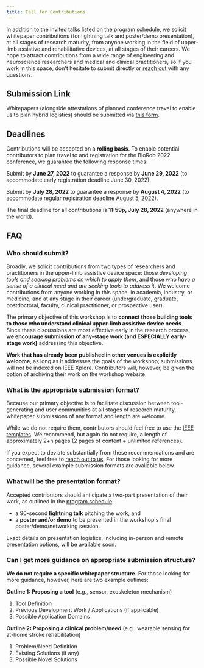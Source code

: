 ```yaml
---
title: Call for Contributions
---
```


In addition to the invited talks listed on the [program schedule](../schedule), we solicit whitepaper contributions (for lightning talk and poster/demo presentation), at all stages of research maturity, from anyone working in the field of upper-limb assistive and rehabilitative devices, at all stages of their careers. We hope to attract contributions from a wide range of engineering and neuroscience researchers and medical and clinical practitioners, so if you work in this space, don't hesitate to submit directly or [reach out](../contact) with any questions.

## Submission Link

Whitepapers (alongside attestations of planned conference travel to enable us to plan hybrid logistics) should be submitted via [this form](https://forms.gle/CvcxT9WST9bdDbU18).

## Deadlines

Contributions will be accepted on a **rolling basis**. To enable potential contributors to plan travel to and registration for the BioRob 2022 conference, we guarantee the following response times:

Submit by **June 27, 2022** to guarantee a response by **June 29, 2022** (to accommodate early registration deadline June 30, 2022).

Submit by **July 28, 2022** to guarantee a response by **August 4, 2022** (to accommodate regular registration deadline August 5, 2022).

The final deadline for all contributions is **11:59p, July 28, 2022** (anywhere in the world).

## FAQ

### Who should submit?

Broadly, we solicit contributions from two types of researchers and practitioners in the upper-limb assistive device space: those *developing tools and seeking problems on which to apply them*, and those who *have a sense of a clinical need and are seeking tools to address it*. We welcome contributions from anyone working in this space, in academia, industry, or medicine, and at any stage in their career (undergraduate, graduate, postdoctoral, faculty, clinical practitioner, or prospective user).

The primary objective of this workshop is to **connect those building tools to those who understand clinical upper-limb assistive device needs**. Since these discussions are most effective early in the research process, **we encourage submission of any-stage work (and ESPECIALLY early-stage work)** addressing this objective.

**Work that has already been published in other venues is explicitly welcome**, as long as it addresses the goals of the workshop; submissions will not be indexed on IEEE Xplore. Contributors will, however, be given the option of archiving their work on the workshop website.

### What is the appropriate submission format?

Because our primary objective is to facilitate discussion between tool-generating and user communities at all stages of research maturity, whitepaper submissions of any format and length are welcome.

While we do not require them, contributors should feel free to use the [IEEE templates](https://www.ieee.org/conferences/publishing/templates.html). We recommend, but again do not require, a length of approximately 2+n pages (2 pages of content + unlimited references).

If you expect to deviate substantially from these recommendations and are concerned, feel free to [reach out to us](../contact). For those looking for more guidance, several example submission formats are available below.

### What will be the presentation format?

Accepted contributors should anticipate a two-part presentation of their work, as outlined in the [program schedule](../schedule):

- a 90-second **lightning talk** pitching the work; and
- a **poster and/or demo** to be presented in the workshop's final poster/demo/networking session.

Exact details on presentation logistics, including in-person and remote presentation options, will be available soon.

### Can I get more guidance on appropriate submission structure?

**We do not require a specific whitepaper structure.** For those looking for more guidance, however, here are two example outlines:

**Outline 1: Proposing a tool** (e.g., sensor, exoskeleton mechanism)
1. Tool Definition
2. Previous Development Work / Applications (if applicable)
3. Possible Application Domains

**Outline 2: Proposing a clinical problem/need** (e.g., wearable sensing for at-home stroke rehabilitation)
1. Problem/Need Definition
2. Existing Solutions (if any)
3. Possible Novel Solutions
